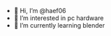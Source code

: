 - 👋 Hi, I’m @haef06
- 👀 I’m interested in pc hardware
- 🌱 I’m currently learning blender

<!---
haef06/haef06 is a ✨ special ✨ repository because its `README.md` (this file) appears on your GitHub profile.
You can click the Preview link to take a look at your changes.
--->
